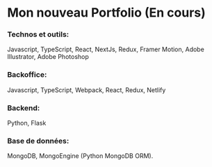 # Mon nouveau Portfolio (En cours)

### Technos et outils:
Javascript, TypeScript, React, NextJs, Redux, Framer Motion, Adobe Illustrator, Adobe Photoshop

### Backoffice:
Javascript, TypeScript, Webpack, React, Redux, Netlify

### Backend:
Python, Flask

### Base de données:
MongoDB, MongoEngine (Python MongoDB ORM).